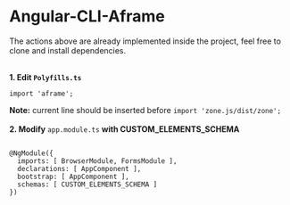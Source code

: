 # Angular-CLI-Aframe
The actions above are already implemented inside the project, feel free to clone and install dependencies.<br><br>


**1. Edit ```Polyfills.ts```**

```import 'aframe';```

**Note:** current line should be inserted before ```import 'zone.js/dist/zone';``` 
<br><br>
**2. Modify**  ```app.module.ts```  **with CUSTOM_ELEMENTS_SCHEMA**

```import { NgModule, CUSTOM_ELEMENTS_SCHEMA } from '@angular/core';

@NgModule({
  imports: [ BrowserModule, FormsModule ],
  declarations: [ AppComponent ],
  bootstrap: [ AppComponent ],
  schemas: [ CUSTOM_ELEMENTS_SCHEMA ]
})

```
